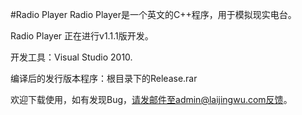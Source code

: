 #Radio Player
Radio Player是一个英文的C++程序，用于模拟现实电台。

Radio Player 正在进行v1.1.1版开发。

开发工具：Visual Studio 2010.

编译后的发行版本程序：根目录下的Release.rar

欢迎下载使用，如有发现Bug，请发邮件至admin@laijingwu.com反馈。